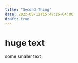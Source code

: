 ```yaml
---
title: "Second Thing"
date: 2022-08-12T15:46:16-04:00
draft: true
---
```


# huge text

some smaller text